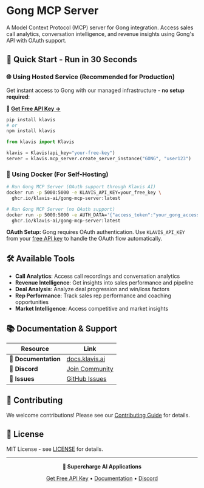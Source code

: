 # Gong MCP Server

A Model Context Protocol (MCP) server for Gong integration. Access sales call analytics, conversation intelligence, and revenue insights using Gong's API with OAuth support.

## 🚀 Quick Start - Run in 30 Seconds

### 🌐 Using Hosted Service (Recommended for Production)

Get instant access to Gong with our managed infrastructure - **no setup required**:

**🔗 [Get Free API Key →](https://www.klavis.ai/home/api-keys)**

```bash
pip install klavis
# or
npm install klavis
```

```python
from klavis import Klavis

klavis = Klavis(api_key="your-free-key")
server = klavis.mcp_server.create_server_instance("GONG", "user123")
```

### 🐳 Using Docker (For Self-Hosting)

```bash
# Run Gong MCP Server (OAuth support through Klavis AI)
docker run -p 5000:5000 -e KLAVIS_API_KEY=your_free_key \
  ghcr.io/klavis-ai/gong-mcp-server:latest

# Run Gong MCP Server (no OAuth support)
docker run -p 5000:5000 -e AUTH_DATA='{"access_token":"your_gong_access_token_here"}' \
  ghcr.io/klavis-ai/gong-mcp-server:latest
```

**OAuth Setup:** Gong requires OAuth authentication. Use `KLAVIS_API_KEY` from your [free API key](https://www.klavis.ai/home/api-keys) to handle the OAuth flow automatically.

## 🛠️ Available Tools

- **Call Analytics**: Access call recordings and conversation analytics
- **Revenue Intelligence**: Get insights into sales performance and pipeline
- **Deal Analysis**: Analyze deal progression and win/loss factors
- **Rep Performance**: Track sales rep performance and coaching opportunities
- **Market Intelligence**: Access competitive and market insights

## 📚 Documentation & Support

| Resource | Link |
|----------|------|
| **📖 Documentation** | [docs.klavis.ai](https://docs.klavis.ai) |
| **💬 Discord** | [Join Community](https://discord.gg/p7TuTEcssn) |
| **🐛 Issues** | [GitHub Issues](https://github.com/klavis-ai/klavis/issues) |

## 🤝 Contributing

We welcome contributions! Please see our [Contributing Guide](../../CONTRIBUTING.md) for details.

## 📜 License

MIT License - see [LICENSE](../../LICENSE) for details.

---

<div align="center">
  <p><strong>🚀 Supercharge AI Applications </strong></p>
  <p>
    <a href="https://www.klavis.ai">Get Free API Key</a> •
    <a href="https://docs.klavis.ai">Documentation</a> •
    <a href="https://discord.gg/p7TuTEcssn">Discord</a>
  </p>
</div>
